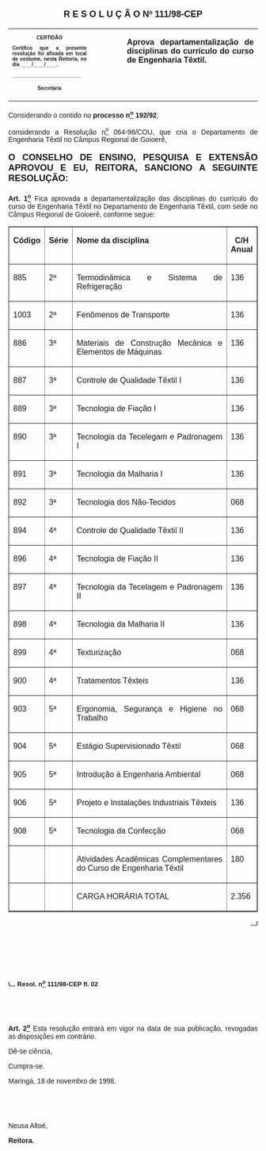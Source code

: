 <BODY>

<B><FONT FACE="Arial" SIZE=4><P ALIGN="CENTER"></P>
<P ALIGN="CENTER">R E S O L U &Ccedil; &Atilde; O  Nº  111/98-CEP</P>
</B></FONT><FONT FACE="Arial"><P ALIGN="JUSTIFY"></P></FONT>
<TABLE CELLSPACING=0 BORDER=0 CELLPADDING=7 WIDTH=596>
<TR><TD WIDTH="33%" VALIGN="TOP">
<B><FONT FACE="Arial" SIZE=1><P ALIGN="CENTER">CERTID&Atilde;O</P>
<P ALIGN="JUSTIFY">   Certifico que a presente resolu&ccedil;&atilde;o foi afixada em local de costume, nesta Reitoria, no dia ____/____/____.</P>
<P ALIGN="JUSTIFY"></P>
<P ALIGN="JUSTIFY">_________________________</P>
<P ALIGN="CENTER">Secret&aacute;ria</B></FONT></TD>
<TD WIDTH="13%" VALIGN="TOP">&nbsp;</TD>
<TD WIDTH="54%" VALIGN="TOP">
<B><FONT FACE="Arial"><P ALIGN="JUSTIFY">Aprova departamentaliza&ccedil;&atilde;o de disciplinas do curr&iacute;culo do curso de Engenharia T&ecirc;xtil.</B></FONT></TD>
</TR>
</TABLE>

<FONT FACE="Arial"><P ALIGN="JUSTIFY"></P>
<P ALIGN="JUSTIFY">&#9;Considerando o contido no <B>processo n<U><SUP>o</U></SUP> 192/92</B>;</P>
<P ALIGN="JUSTIFY">&#9;considerando a Resolu&ccedil;&atilde;o n<U><SUP>o</U></SUP> 064-98/COU, que cria o Departamento de Engenharia T&ecirc;xtil no C&acirc;mpus Regional de Goioer&ecirc;,</P>
<P ALIGN="JUSTIFY"></P>
</FONT><B><FONT FACE="Arial" SIZE=4><P ALIGN="JUSTIFY">O CONSELHO DE ENSINO, PESQUISA E EXTENS&Atilde;O APROVOU E EU, REITORA, SANCIONO A SEGUINTE RESOLU&Ccedil;&Atilde;O:</P>
</B></FONT><FONT FACE="Arial"><P ALIGN="JUSTIFY"></P>
<P ALIGN="JUSTIFY">&#9;<B>Art. 1<U><SUP>o</B></U></SUP> Fica aprovada a departamentaliza&ccedil;&atilde;o das disciplinas do curr&iacute;culo do curso de Engenharia T&ecirc;xtil no Departamento de Engenharia T&ecirc;xtil, com sede no C&acirc;mpus Regional de Goioer&ecirc;, conforme segue:</P>
<P ALIGN="JUSTIFY"></P></FONT>
<TABLE BORDER CELLSPACING=1 CELLPADDING=7 WIDTH=619>
<TR><TD WIDTH="12%" VALIGN="TOP">
<B><FONT FACE="Arial" SIZE=3><P ALIGN="JUSTIFY">C&oacute;digo</B></FONT></TD>
<TD WIDTH="9%" VALIGN="TOP">
<B><FONT FACE="Arial" SIZE=3><P ALIGN="JUSTIFY">S&eacute;rie</B></FONT></TD>
<TD WIDTH="69%" VALIGN="TOP">
<B><FONT FACE="Arial" SIZE=3><P ALIGN="JUSTIFY">Nome da disciplina</B></FONT></TD>
<TD WIDTH="10%" VALIGN="TOP">
<B><FONT FACE="Arial" SIZE=3><P ALIGN="CENTER">C/H Anual</B></FONT></TD>
</TR>
<TR><TD WIDTH="12%" VALIGN="TOP">
<FONT FACE="Arial"><P ALIGN="JUSTIFY">885</FONT></TD>
<TD WIDTH="9%" VALIGN="TOP">
<FONT FACE="Arial"><P ALIGN="JUSTIFY">2ª</FONT></TD>
<TD WIDTH="69%" VALIGN="TOP">
<FONT FACE="Arial"><P ALIGN="JUSTIFY">Termodin&acirc;mica e Sistema de Refrigera&ccedil;&atilde;o</FONT></TD>
<TD WIDTH="10%" VALIGN="TOP">
<FONT FACE="Arial"><P ALIGN="JUSTIFY">136</FONT></TD>
</TR>
<TR><TD WIDTH="12%" VALIGN="TOP">
<FONT FACE="Arial"><P ALIGN="JUSTIFY">1003</FONT></TD>
<TD WIDTH="9%" VALIGN="TOP">
<FONT FACE="Arial"><P ALIGN="JUSTIFY">2ª</FONT></TD>
<TD WIDTH="69%" VALIGN="TOP">
<FONT FACE="Arial"><P ALIGN="JUSTIFY">Fen&ocirc;menos de Transporte</FONT></TD>
<TD WIDTH="10%" VALIGN="TOP">
<FONT FACE="Arial"><P ALIGN="JUSTIFY">136</FONT></TD>
</TR>
<TR><TD WIDTH="12%" VALIGN="TOP">
<FONT FACE="Arial"><P ALIGN="JUSTIFY">886</FONT></TD>
<TD WIDTH="9%" VALIGN="TOP">
<FONT FACE="Arial"><P ALIGN="JUSTIFY">3ª</FONT></TD>
<TD WIDTH="69%" VALIGN="TOP">
<FONT FACE="Arial"><P ALIGN="JUSTIFY">Materiais de Constru&ccedil;&atilde;o Mec&acirc;nica e Elementos de M&aacute;quinas</FONT></TD>
<TD WIDTH="10%" VALIGN="TOP">
<FONT FACE="Arial"><P ALIGN="JUSTIFY">136</P>
<P ALIGN="JUSTIFY"></FONT></TD>
</TR>
<TR><TD WIDTH="12%" VALIGN="TOP">
<FONT FACE="Arial"><P ALIGN="JUSTIFY">887</FONT></TD>
<TD WIDTH="9%" VALIGN="TOP">
<FONT FACE="Arial"><P ALIGN="JUSTIFY">3ª</FONT></TD>
<TD WIDTH="69%" VALIGN="TOP">
<FONT FACE="Arial"><P ALIGN="JUSTIFY">Controle de Qualidade T&ecirc;xtil I</FONT></TD>
<TD WIDTH="10%" VALIGN="TOP">
<FONT FACE="Arial"><P ALIGN="JUSTIFY">136</FONT></TD>
</TR>
<TR><TD WIDTH="12%" VALIGN="TOP">
<FONT FACE="Arial"><P ALIGN="JUSTIFY">889</FONT></TD>
<TD WIDTH="9%" VALIGN="TOP">
<FONT FACE="Arial"><P ALIGN="JUSTIFY">3ª</FONT></TD>
<TD WIDTH="69%" VALIGN="TOP">
<FONT FACE="Arial"><P ALIGN="JUSTIFY">Tecnologia de Fia&ccedil;&atilde;o I</FONT></TD>
<TD WIDTH="10%" VALIGN="TOP">
<FONT FACE="Arial"><P ALIGN="JUSTIFY">136</FONT></TD>
</TR>
<TR><TD WIDTH="12%" VALIGN="TOP">
<FONT FACE="Arial"><P ALIGN="JUSTIFY">890</FONT></TD>
<TD WIDTH="9%" VALIGN="TOP">
<FONT FACE="Arial"><P ALIGN="JUSTIFY">3ª</FONT></TD>
<TD WIDTH="69%" VALIGN="TOP">
<FONT FACE="Arial"><P ALIGN="JUSTIFY">Tecnologia da Tecelegam e Padronagem I</FONT></TD>
<TD WIDTH="10%" VALIGN="TOP">
<FONT FACE="Arial"><P ALIGN="JUSTIFY">136</FONT></TD>
</TR>
<TR><TD WIDTH="12%" VALIGN="TOP">
<FONT FACE="Arial"><P ALIGN="JUSTIFY">891</FONT></TD>
<TD WIDTH="9%" VALIGN="TOP">
<FONT FACE="Arial"><P ALIGN="JUSTIFY">3ª</FONT></TD>
<TD WIDTH="69%" VALIGN="TOP">
<FONT FACE="Arial"><P ALIGN="JUSTIFY">Tecnologia da Malharia I</FONT></TD>
<TD WIDTH="10%" VALIGN="TOP">
<FONT FACE="Arial"><P ALIGN="JUSTIFY">136</FONT></TD>
</TR>
<TR><TD WIDTH="12%" VALIGN="TOP">
<FONT FACE="Arial"><P ALIGN="JUSTIFY">892</FONT></TD>
<TD WIDTH="9%" VALIGN="TOP">
<FONT FACE="Arial"><P ALIGN="JUSTIFY">3ª</FONT></TD>
<TD WIDTH="69%" VALIGN="TOP">
<FONT FACE="Arial"><P ALIGN="JUSTIFY">Tecnologia dos N&atilde;o-Tecidos</FONT></TD>
<TD WIDTH="10%" VALIGN="TOP">
<FONT FACE="Arial"><P ALIGN="JUSTIFY">068</FONT></TD>
</TR>
<TR><TD WIDTH="12%" VALIGN="TOP">
<FONT FACE="Arial"><P ALIGN="JUSTIFY">894</FONT></TD>
<TD WIDTH="9%" VALIGN="TOP">
<FONT FACE="Arial"><P ALIGN="JUSTIFY">4ª</FONT></TD>
<TD WIDTH="69%" VALIGN="TOP">
<FONT FACE="Arial"><P ALIGN="JUSTIFY">Controle de Qualidade T&ecirc;xtil II</FONT></TD>
<TD WIDTH="10%" VALIGN="TOP">
<FONT FACE="Arial"><P ALIGN="JUSTIFY">136</FONT></TD>
</TR>
<TR><TD WIDTH="12%" VALIGN="TOP">
<FONT FACE="Arial"><P ALIGN="JUSTIFY">896</FONT></TD>
<TD WIDTH="9%" VALIGN="TOP">
<FONT FACE="Arial"><P ALIGN="JUSTIFY">4ª</FONT></TD>
<TD WIDTH="69%" VALIGN="TOP">
<FONT FACE="Arial"><P ALIGN="JUSTIFY">Tecnologia de Fia&ccedil;&atilde;o II</FONT></TD>
<TD WIDTH="10%" VALIGN="TOP">
<FONT FACE="Arial"><P ALIGN="JUSTIFY">136</FONT></TD>
</TR>
<TR><TD WIDTH="12%" VALIGN="TOP">
<FONT FACE="Arial"><P ALIGN="JUSTIFY">897</FONT></TD>
<TD WIDTH="9%" VALIGN="TOP">
<FONT FACE="Arial"><P ALIGN="JUSTIFY">4ª</FONT></TD>
<TD WIDTH="69%" VALIGN="TOP">
<FONT FACE="Arial"><P ALIGN="JUSTIFY">Tecnologia da Tecelagem e Padronagem II</FONT></TD>
<TD WIDTH="10%" VALIGN="TOP">
<FONT FACE="Arial"><P ALIGN="JUSTIFY">136</FONT></TD>
</TR>
<TR><TD WIDTH="12%" VALIGN="TOP">
<FONT FACE="Arial"><P ALIGN="JUSTIFY">898</FONT></TD>
<TD WIDTH="9%" VALIGN="TOP">
<FONT FACE="Arial"><P ALIGN="JUSTIFY">4ª</FONT></TD>
<TD WIDTH="69%" VALIGN="TOP">
<FONT FACE="Arial"><P ALIGN="JUSTIFY">Tecnologia da Malharia II</FONT></TD>
<TD WIDTH="10%" VALIGN="TOP">
<FONT FACE="Arial"><P ALIGN="JUSTIFY">136</FONT></TD>
</TR>
<TR><TD WIDTH="12%" VALIGN="TOP">
<FONT FACE="Arial"><P ALIGN="JUSTIFY">899</FONT></TD>
<TD WIDTH="9%" VALIGN="TOP">
<FONT FACE="Arial"><P ALIGN="JUSTIFY">4ª</FONT></TD>
<TD WIDTH="69%" VALIGN="TOP">
<FONT FACE="Arial"><P ALIGN="JUSTIFY">Texturiza&ccedil;&atilde;o</FONT></TD>
<TD WIDTH="10%" VALIGN="TOP">
<FONT FACE="Arial"><P ALIGN="JUSTIFY">068</FONT></TD>
</TR>
<TR><TD WIDTH="12%" VALIGN="TOP">
<FONT FACE="Arial"><P ALIGN="JUSTIFY">900</FONT></TD>
<TD WIDTH="9%" VALIGN="TOP">
<FONT FACE="Arial"><P ALIGN="JUSTIFY">4ª</FONT></TD>
<TD WIDTH="69%" VALIGN="TOP">
<FONT FACE="Arial"><P ALIGN="JUSTIFY">Tratamentos T&ecirc;xteis</FONT></TD>
<TD WIDTH="10%" VALIGN="TOP">
<FONT FACE="Arial"><P ALIGN="JUSTIFY">136</FONT></TD>
</TR>
<TR><TD WIDTH="12%" VALIGN="TOP">
<FONT FACE="Arial"><P ALIGN="JUSTIFY">903</FONT></TD>
<TD WIDTH="9%" VALIGN="TOP">
<FONT FACE="Arial"><P ALIGN="JUSTIFY">5ª</FONT></TD>
<TD WIDTH="69%" VALIGN="TOP">
<FONT FACE="Arial"><P ALIGN="JUSTIFY">Ergonomia, Seguran&ccedil;a e Higiene no Trabalho</FONT></TD>
<TD WIDTH="10%" VALIGN="TOP">
<FONT FACE="Arial"><P ALIGN="JUSTIFY">068</FONT></TD>
</TR>
<TR><TD WIDTH="12%" VALIGN="TOP">
<FONT FACE="Arial"><P ALIGN="JUSTIFY">904</FONT></TD>
<TD WIDTH="9%" VALIGN="TOP">
<FONT FACE="Arial"><P ALIGN="JUSTIFY">5ª</FONT></TD>
<TD WIDTH="69%" VALIGN="TOP">
<FONT FACE="Arial"><P ALIGN="JUSTIFY">Est&aacute;gio Supervisionado T&ecirc;xtil</FONT></TD>
<TD WIDTH="10%" VALIGN="TOP">
<FONT FACE="Arial"><P ALIGN="JUSTIFY">068</FONT></TD>
</TR>
<TR><TD WIDTH="12%" VALIGN="TOP">
<FONT FACE="Arial"><P ALIGN="JUSTIFY">905</FONT></TD>
<TD WIDTH="9%" VALIGN="TOP">
<FONT FACE="Arial"><P ALIGN="JUSTIFY">5ª</FONT></TD>
<TD WIDTH="69%" VALIGN="TOP">
<FONT FACE="Arial"><P ALIGN="JUSTIFY">Introdu&ccedil;&atilde;o &agrave; Engenharia Ambiental</FONT></TD>
<TD WIDTH="10%" VALIGN="TOP">
<FONT FACE="Arial"><P ALIGN="JUSTIFY">068</FONT></TD>
</TR>
<TR><TD WIDTH="12%" VALIGN="TOP">
<FONT FACE="Arial"><P ALIGN="JUSTIFY">906</FONT></TD>
<TD WIDTH="9%" VALIGN="TOP">
<FONT FACE="Arial"><P ALIGN="JUSTIFY">5ª</FONT></TD>
<TD WIDTH="69%" VALIGN="TOP">
<FONT FACE="Arial"><P ALIGN="JUSTIFY">Projeto e Instala&ccedil;&otilde;es Industriais T&ecirc;xteis</FONT></TD>
<TD WIDTH="10%" VALIGN="TOP">
<FONT FACE="Arial"><P ALIGN="JUSTIFY">136</FONT></TD>
</TR>
<TR><TD WIDTH="12%" VALIGN="TOP">
<FONT FACE="Arial"><P ALIGN="JUSTIFY">908</FONT></TD>
<TD WIDTH="9%" VALIGN="TOP">
<FONT FACE="Arial"><P ALIGN="JUSTIFY">5ª</FONT></TD>
<TD WIDTH="69%" VALIGN="TOP">
<FONT FACE="Arial"><P ALIGN="JUSTIFY">Tecnologia da Confec&ccedil;&atilde;o</FONT></TD>
<TD WIDTH="10%" VALIGN="TOP">
<FONT FACE="Arial"><P ALIGN="JUSTIFY">068</FONT></TD>
</TR>
<TR><TD WIDTH="12%" VALIGN="TOP">&nbsp;</TD>
<TD WIDTH="9%" VALIGN="TOP">&nbsp;</TD>
<TD WIDTH="69%" VALIGN="TOP">
<FONT FACE="Arial"><P ALIGN="JUSTIFY">Atividades Acad&ecirc;micas Complementares do Curso de Engenharia T&ecirc;xtil</FONT></TD>
<TD WIDTH="10%" VALIGN="TOP">
<FONT FACE="Arial"><P ALIGN="JUSTIFY">180</FONT></TD>
</TR>
<TR><TD WIDTH="12%" VALIGN="TOP">&nbsp;</TD>
<TD WIDTH="9%" VALIGN="TOP">&nbsp;</TD>
<TD WIDTH="69%" VALIGN="TOP">
<FONT FACE="Arial"><P ALIGN="JUSTIFY">CARGA HOR&Aacute;RIA TOTAL</FONT></TD>
<TD WIDTH="10%" VALIGN="TOP">
<FONT FACE="Arial"><P ALIGN="JUSTIFY">2.356</FONT></TD>
</TR>
</TABLE>

<FONT FACE="Arial"><P ALIGN="JUSTIFY"></P>
</FONT><B><FONT FACE="Arial" SIZE=2><P ALIGN="RIGHT">.../</P>
</B></FONT><FONT FACE="Arial"><P ALIGN="JUSTIFY"></P>
<P ALIGN="JUSTIFY">&nbsp;</P>
<P ALIGN="JUSTIFY">&nbsp;</P>
<P ALIGN="JUSTIFY">&nbsp;</P>
</FONT><B><FONT FACE="Arial" SIZE=2><P ALIGN="JUSTIFY">\... Resol. n<U><SUP>o</U></SUP> 111/98-CEP                                                                                                             fl. 02</P>
<P ALIGN="JUSTIFY"></P>
<P ALIGN="JUSTIFY">&nbsp;</P>
<P ALIGN="JUSTIFY">&nbsp;</P>
</B></FONT><FONT FACE="Arial"><P ALIGN="JUSTIFY">&#9;<B>Art. 2<U><SUP>o</B></U></SUP> Esta resolu&ccedil;&atilde;o entrar&aacute; em vigor na data de sua publica&ccedil;&atilde;o, revogadas as disposi&ccedil;&otilde;es em contr&aacute;rio.</P>
<P ALIGN="JUSTIFY">&#9;D&ecirc;-se ci&ecirc;ncia,</P>
<P ALIGN="JUSTIFY">&#9;Cumpra-se.</P>
<P ALIGN="JUSTIFY">Maring&aacute;, 18 de novembro de 1998.</P>
<P ALIGN="JUSTIFY"></P>
<P ALIGN="JUSTIFY">&nbsp;</P>
<P ALIGN="JUSTIFY">&nbsp;</P>
<P ALIGN="JUSTIFY">Neusa Alto&eacute;,</P>
<B><P ALIGN="JUSTIFY">Reitora.</P>
<P ALIGN="JUSTIFY"></P></B></FONT></BODY>
